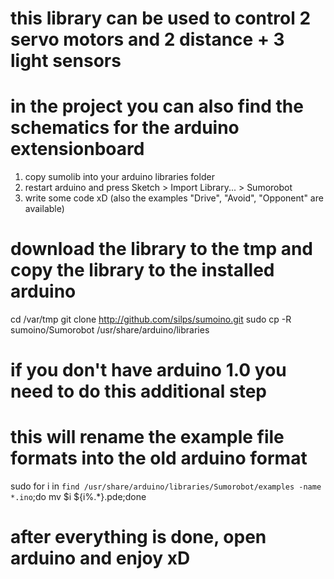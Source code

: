 # this library can be used to control 2 servo motors and 2 distance + 3 light sensors
# in the project you can also find the schematics for the arduino extensionboard

1) copy sumolib into your arduino libraries folder
2) restart arduino and press Sketch > Import Library... > Sumorobot
3) write some code xD (also the examples "Drive", "Avoid", "Opponent" are available)

# download the library to the tmp and copy the library to the installed arduino
cd /var/tmp
git clone http://github.com/silps/sumoino.git
sudo cp -R sumoino/Sumorobot /usr/share/arduino/libraries

# if you don't have arduino 1.0 you need to do this additional step
# this will rename the example file formats into the old arduino format
sudo for i in `find /usr/share/arduino/libraries/Sumorobot/examples -name *.ino`;do mv $i ${i%.*}.pde;done

# after everything is done, open arduino and enjoy xD
